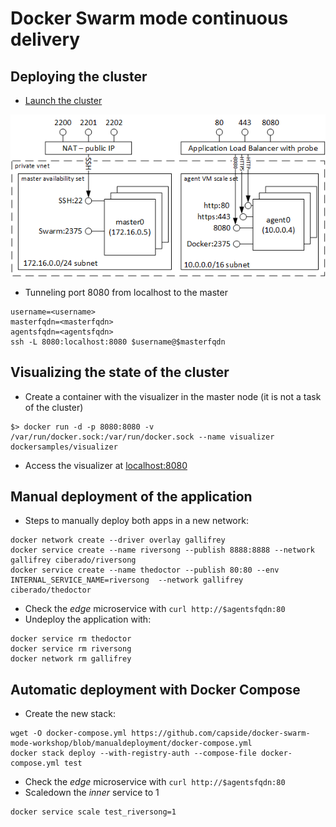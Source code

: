 # Docker Swarm mode continuous delivery

## Deploying the cluster

* [Launch the cluster](https://github.com/Azure/azure-quickstart-templates/tree/master/101-acsengine-swarmmode)

![Cluster](https://raw.githubusercontent.com/Azure/acs-engine/master/docs/images/swarm.png)

* Tunneling port 8080 from localhost to the master
```
username=<username>
masterfqdn=<masterfqdn>
agentsfqdn=<agentsfqdn>
ssh -L 8080:localhost:8080 $username@$masterfqdn
```

## Visualizing the state of the cluster

* Create a container with the visualizer in the master node (it is not a task of the cluster)
```
$> docker run -d -p 8080:8080 -v /var/run/docker.sock:/var/run/docker.sock --name visualizer dockersamples/visualizer
```
* Access the visualizer at [localhost:8080](http://localhost:8080)

## Manual deployment of the application

* Steps to manually deploy both apps in a new network:
```
docker network create --driver overlay gallifrey
docker service create --name riversong --publish 8888:8888 --network gallifrey ciberado/riversong
docker service create --name thedoctor --publish 80:80 --env INTERNAL_SERVICE_NAME=riversong  --network gallifrey ciberado/thedoctor
```
* Check the *edge* microservice with ```curl http://$agentsfqdn:80```
* Undeploy the application with:
```
docker service rm thedoctor
docker service rm riversong
docker network rm gallifrey
```

## Automatic deployment with Docker Compose

* Create the new stack:
```
wget -O docker-compose.yml https://github.com/capside/docker-swarm-mode-workshop/blob/manualdeployment/docker-compose.yml   
docker stack deploy --with-registry-auth --compose-file docker-compose.yml test
```
* Check the *edge* microservice with ```curl http://$agentsfqdn:80```
* Scaledown the *inner* service to 1
```
docker service scale test_riversong=1
``` 



